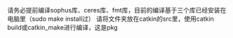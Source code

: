 请务必提前编译sophus库、ceres库、fmt库，目前的编译基于三个库已经安装在电脑里（sudo make install过）
请将文件夹放在catkin的src里，使用catkin build或catkin_make进行编译，这是pkg
